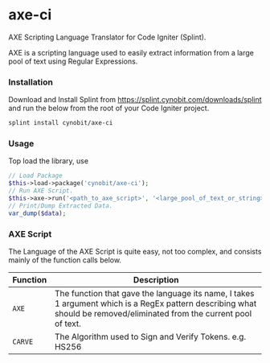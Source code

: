 # axe-ci
AXE Scripting Language Translator for Code Igniter (Splint).

AXE is a scripting language used to easily extract information from a large pool
of text using Regular Expressions.

### Installation ###
Download and Install Splint from https://splint.cynobit.com/downloads/splint and run the below from the root of your Code Igniter project.
```bash
splint install cynobit/axe-ci
```

### Usage ###
Top load the library, use
```php
// Load Package
$this->load->package('cynobit/axe-ci');
// Run AXE Script.
$this->axe->run('<path_to_axe_script>', '<large_pool_of_text_or_string>', $data);
// Print/Dump Extracted Data.
var_dump($data);
```

### AXE Script ###
The Language of the AXE Script is quite easy, not too complex, and consists mainly of the function calls below.

| Function | Description                                             |
| -------- | --------------------------------------------------------|
| `AXE`      | The function that gave the language its name, I takes 1 argument which is a RegEx pattern describing what should be removed/eliminated from the current pool of text.|
| `CARVE`      | The Algorithm used to Sign and Verify Tokens. e.g. HS256                                |
